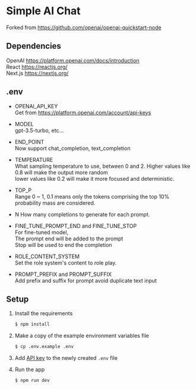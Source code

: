 
Simple AI Chat
==============

Forked from https://github.com/openai/openai-quickstart-node  


Dependencies
------------

OpenAI https://platform.openai.com/docs/introduction  
React https://reactjs.org/  
Next.js https://nextjs.org/  


.env
----

* OPENAI_API_KEY  
Get from https://platform.openai.com/account/api-keys  

* MODEL  
gpt-3.5-turbo, etc...

* END_POINT  
Now support chat_completion, text_completion  

* TEMPERATURE  
What sampling temperature to use, between 0 and 2. Higher values like 0.8 will make the output more random  
lower values like 0.2 will make it more focused and deterministic.  

* TOP_P  
Range 0 ~ 1, 0.1 means only the tokens comprising the top 10% probability mass are considered.  

* N
How many completions to generate for each prompt.

* FINE_TUNE_PROMPT_END and FINE_TUNE_STOP  
For fine-tuned model,  
The prompt end will be added to the prompt  
Stop will be used to end the completion

* ROLE_CONTENT_SYSTEM  
Set the role system's content to role play.  

* PROMPT_PREFIX and PROMPT_SUFFIX  
Add prefix and suffix for prompt avoid duplicate text input  


Setup
-----

1. Install the requirements

   ```bash
   $ npm install
   ```

2. Make a copy of the example environment variables file

   ```bash
   $ cp .env.example .env
   ```

3. Add [API key](https://platform.openai.com/account/api-keys) to the newly created `.env` file

4. Run the app

   ```bash
   $ npm run dev
   ```
